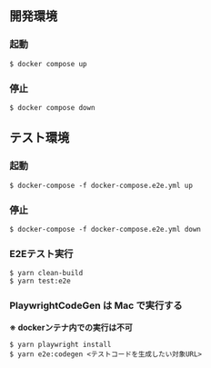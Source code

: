 ## 開発環境

### 起動

```
$ docker compose up
```

### 停止

```
$ docker compose down
```

## テスト環境

### 起動

```
$ docker-compose -f docker-compose.e2e.yml up
```

### 停止

```
$ docker-compose -f docker-compose.e2e.yml down
```

### E2Eテスト実行

```
$ yarn clean-build
$ yarn test:e2e
```

### PlaywrightCodeGen は Mac で実行する

**※ dockerンテナ内での実行は不可**

```
$ yarn playwright install
$ yarn e2e:codegen <テストコードを生成したい対象URL>
```

